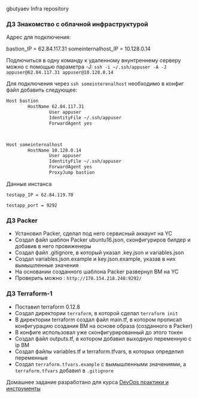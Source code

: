 
gbutyaev Infra repository

### ДЗ Знакомство с облачной инфраструктурой

Адрес для подключения:

bastion_IP = 62.84.117.31
someinternalhost_IP = 10.128.0.14

Подлючиться в одну команду к удаленному внунтреннему серверу можно с помощью параметра -J: `ssh -i ~/.ssh/appuser -A -J appuser@62.84.117.31 appuser@10.128.0.14`


Для подключения через `ssh someinterenalhost` необходимо в конфиг файл добавить следующее:

```bash
Host bastion
		HostName 62.84.117.31
                User appuser
                IdentityFile ~/.ssh/appuser
                ForwardAgent yes



Host someinternalhost
		HostName 10.128.0.14
                User appuser
                IdentityFile ~/.ssh/appuser
                ForwardAgent yes
                ProxyJump bastion


```
Данные инстанса

```
testapp_IP = 62.84.119.70

testapp_port = 9292

```

### ДЗ Packer
* Установил Packer, сделал под него сервисный аккаунт на YC
* Создал файл шаблон Packer ubuntu16.json, сконфигуриров билдер и добавив в него провиженеры
* Cоздал файл .gitignore, в который указал .key.json и variables.json
* Cоздал variables.json.example и key.json.example, указав в них вымышленные значения
* На основании созданного шаблона Packer развернул ВМ на YC
* Проверить можно : `http://178.154.218.248:9292/`




### ДЗ Terraform-1
* Поставил terraform 0.12.8
* Создал директории `terraform`, в которой сделал `terraform init`
* В директории terraform создал файл main.tf, в котором прописал конфигурацию создания ВМ на основе образа (созданного в Packer)
* В конфиге использовал уже сконфигурированный до этого токен
* Создал файл outputs.tf, в котором добавил выходную переменную с ip ВМ
* Создал файлы variables.tf и terraform.tfvars, в которых определил переменные
* Создал `terraform.tfvars.example` с вымышленными значениями, а `terraform.tfvars` добавил в `.gitignore`

Домашнее задание разработано для курса [DevOps практики и инструменты](https://otus.ru/lessons/devops-praktiki-i-instrumenty/)
